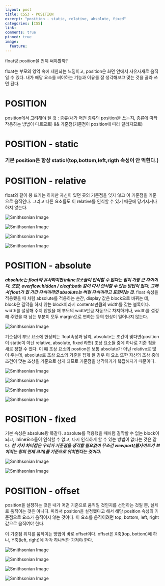 ```yaml
---
layout: post
title: CSS3 - POSITION
excerpt: "position - static, relative, absolute, fixed"
categories: [CSS]
link:
comments: true
pinned: true
image:
  feature:
---
```


float랑 position을 언제 써야할까?

float는 부모의 영역 속에 제한되는 느낌이고, position은 화면 안에서 자유자재로 움직일 수 있다. 내가 해당 요소를 써야하는 기능과 이유를 잘 생각해보고 맞는 것을 골라 쓰면 된다.

<h1>POSITION</h1>

position에서 고려해야 될 것 : 종류(내가 어떤 종류의 position을 쓰는지, 종류에 따라 작용하는 방법이 다르므로) && 기준점(기준점이 position에 따라 달라지므로)

<h1>POSITION - static</h1>

<h3>기본 position은 항상 static!(top,bottom,left,rigth 속성이 안 먹힌다.)</h3>

<h1>POSITION - relative</h1>

float와 같이 붕 뜨기는 하지만 자신이 있던 곳의 기준점을 잊지 않고 이 기준점을 기준으로 움직인다. 그리고 다른 요소들도 이 relative를 인식할 수 있기 때문에 당겨지거나 하지 않는다.

![Smithsonian Image](/img/2017-09-13-01.PNG)<br />

![Smithsonian Image](/img/2017-09-13-02.PNG)<br />

![Smithsonian Image](/img/2017-09-13-03.PNG)<br />

![Smithsonian Image](/img/2017-09-13-04.PNG)<br />


<h1>POSITION - absolute</h1>

***absolute는 float와 유사하지만 inline요소들이 인식할 수 없다는 점이 가장 큰 차이이다. 또한, overflow:hidden / cleaf:both 같이 다시 인식할 수 있는 방법이 없다. 그래서 float가 집 가간 자식이라면 absolute는 버린 자식이라고 표현하는 것.*** float 속성을 적용했을 때 처럼 absolute를 적용하는 순간, display 값은 block으로 바뀌는 데, block은 길막을 하지 않는 block이라서 contents만큼의 width를 갖는 블록이다. width를 설정해 주지 않았을 때 부모의 width만큼 자동으로 차지하거나, width를 설정해 주었을 때 남는 부분이 모두 margin으로 변하는 등의 현상이 일어나지 않는다.

![Smithsonian Image](/img/2017-09-13-05.PNG)<br />

기준점이 부모 요소에 한정되는 float속성과 달리, absolute는 조건이 맞다면(position이 static이 아닌 relative, absolute, fixed 라면) 조상 요소들 중에 하나로 기준 점을 새로 정할 수 있다. 이 떄 조상 요소의 postion은 보통 absolute가 아닌 relative로 많이 주는데, absolute로 조상 요소의 기준을 잡게 될 경우 이 요소 또한 자신의 조상 중에 조건이 맞는 조상을 기준으로 삼게 되므로 기준점을 생각하기가 복잡해지기 때문이다.

![Smithsonian Image](/img/2017-09-13-06.PNG)<br />

![Smithsonian Image](/img/2017-09-13-08.PNG)<br />

![Smithsonian Image](/img/2017-09-13-09.PNG)<br />

![Smithsonian Image](/img/2017-09-13-10.PNG)<br />

<h1>POSITION - fixed</h1>

기본 속성은 absolute랑 똑같다. absolute를 적용했을 때처럼 길막할 수 없는 block이 되고, inline요소들이 인식할 수 없고, 다시 인식하게 할 수 있는 방법이 없다는 것은 같다. ***한 가지 차이점은 우리가 기준점을 생각할 필요없이 무조건 viewport(웹사이트가 보여지는 창의 전체 크기)를 기준으로 위치한다는 것이다.***

![Smithsonian Image](/img/2017-09-13-11.PNG)<br />

![Smithsonian Image](/img/2017-09-13-12.PNG)<br />


<h1>POSITION - offset</h1>

position을 설정하는 것은 내가 어떤 기준으로 움직일 것인지를 선언하는 것일 뿐, 실제로 움직이는 것은 아니다. 따라서 position을 설정했다고 해서 해당 position 속성의 기준점으로 요소가 움직이지 않는 것이다. 이 요소를 움직이려면 top, bottom, left, right 값으로 움직여야 한다.

이 기준점 위치를 움직이는 방법이 바로 offset이다. offset은 X축(top, bottom)에 하나, Y축(left, right)에 각각 하나씩만 가져야 한다.

![Smithsonian Image](/img/2017-09-13-13.PNG)<br />

![Smithsonian Image](/img/2017-09-13-14.PNG)<br />

![Smithsonian Image](/img/2017-09-13-15.PNG)<br />

![Smithsonian Image](/img/2017-09-13-16.PNG)<br />
